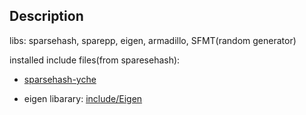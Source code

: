 ## Description

libs: sparsehash, sparepp, eigen, armadillo, SFMT(random generator)

installed include files(from sparesehash): 

* [sparsehash-yche](sparsehash-yche)

* eigen libarary: [include/Eigen](include/Eigen)

